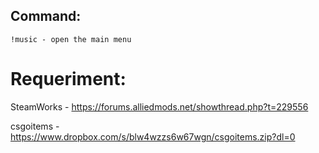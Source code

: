 ## Command:
```
!music - open the main menu
```

# Requeriment:

SteamWorks - https://forums.alliedmods.net/showthread.php?t=229556

csgoitems - https://www.dropbox.com/s/blw4wzzs6w67wgn/csgoitems.zip?dl=0